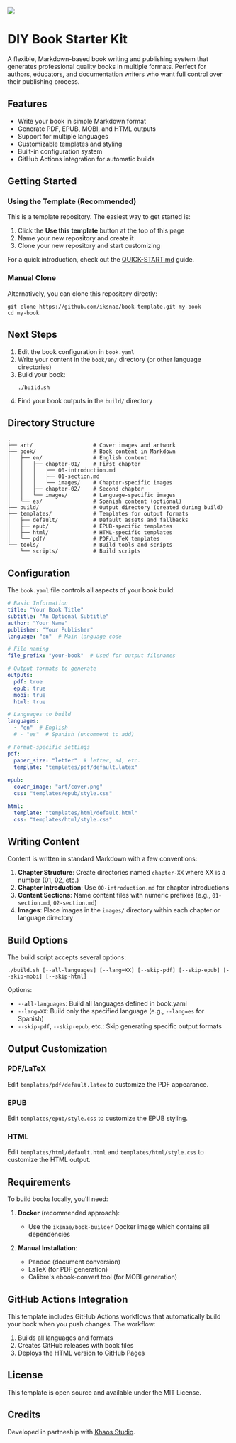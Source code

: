 ![](./art/image.jpg)

# DIY Book Starter Kit

A flexible, Markdown-based book writing and publishing system that generates professional quality books in multiple formats. Perfect for authors, educators, and documentation writers who want full control over their publishing process.

## Features

- Write your book in simple Markdown format
- Generate PDF, EPUB, MOBI, and HTML outputs
- Support for multiple languages
- Customizable templates and styling
- Built-in configuration system
- GitHub Actions integration for automatic builds

## Getting Started

### Using the Template (Recommended)

This is a template repository. The easiest way to get started is:

1. Click the **Use this template** button at the top of this page
2. Name your new repository and create it
3. Clone your new repository and start customizing

For a quick introduction, check out the [QUICK-START.md](./QUICK-START.md) guide.

### Manual Clone

Alternatively, you can clone this repository directly:

```
git clone https://github.com/iksnae/book-template.git my-book
cd my-book
```

## Next Steps

1. Edit the book configuration in `book.yaml`
2. Write your content in the `book/en/` directory (or other language directories)
3. Build your book:
   ```
   ./build.sh
   ```
4. Find your book outputs in the `build/` directory

## Directory Structure

```
.
├── art/                   # Cover images and artwork
├── book/                  # Book content in Markdown
│   ├── en/                # English content
│   │   ├── chapter-01/    # First chapter
│   │   │   ├── 00-introduction.md
│   │   │   ├── 01-section.md
│   │   │   └── images/    # Chapter-specific images
│   │   ├── chapter-02/    # Second chapter
│   │   └── images/        # Language-specific images
│   └── es/                # Spanish content (optional)
├── build/                 # Output directory (created during build)
├── templates/             # Templates for output formats
│   ├── default/           # Default assets and fallbacks
│   ├── epub/              # EPUB-specific templates
│   ├── html/              # HTML-specific templates
│   └── pdf/               # PDF/LaTeX templates
└── tools/                 # Build tools and scripts
    └── scripts/           # Build scripts
```

## Configuration

The `book.yaml` file controls all aspects of your book build:

```yaml
# Basic Information
title: "Your Book Title"
subtitle: "An Optional Subtitle"
author: "Your Name"
publisher: "Your Publisher"
language: "en"  # Main language code

# File naming
file_prefix: "your-book"  # Used for output filenames

# Output formats to generate
outputs:
  pdf: true
  epub: true
  mobi: true
  html: true

# Languages to build
languages:
  - "en"  # English
  # - "es"  # Spanish (uncomment to add)

# Format-specific settings
pdf:
  paper_size: "letter"  # letter, a4, etc.
  template: "templates/pdf/default.latex"
  
epub:
  cover_image: "art/cover.png"
  css: "templates/epub/style.css"

html:
  template: "templates/html/default.html"
  css: "templates/html/style.css"
```

## Writing Content

Content is written in standard Markdown with a few conventions:

1. **Chapter Structure**: Create directories named `chapter-XX` where XX is a number (01, 02, etc.)
2. **Chapter Introduction**: Use `00-introduction.md` for chapter introductions
3. **Content Sections**: Name content files with numeric prefixes (e.g., `01-section.md`, `02-section.md`)
4. **Images**: Place images in the `images/` directory within each chapter or language directory

## Build Options

The build script accepts several options:

```
./build.sh [--all-languages] [--lang=XX] [--skip-pdf] [--skip-epub] [--skip-mobi] [--skip-html]
```

Options:
- `--all-languages`: Build all languages defined in book.yaml
- `--lang=XX`: Build only the specified language (e.g., `--lang=es` for Spanish)
- `--skip-pdf`, `--skip-epub`, etc.: Skip generating specific output formats

## Output Customization

### PDF/LaTeX

Edit `templates/pdf/default.latex` to customize the PDF appearance.

### EPUB

Edit `templates/epub/style.css` to customize the EPUB styling.

### HTML

Edit `templates/html/default.html` and `templates/html/style.css` to customize the HTML output.

## Requirements

To build books locally, you'll need:

1. **Docker** (recommended approach):
   - Use the `iksnae/book-builder` Docker image which contains all dependencies

2. **Manual Installation**:
   - Pandoc (document conversion)
   - LaTeX (for PDF generation)
   - Calibre's ebook-convert tool (for MOBI generation)

## GitHub Actions Integration

This template includes GitHub Actions workflows that automatically build your book when you push changes. The workflow:

1. Builds all languages and formats
2. Creates GitHub releases with book files
3. Deploys the HTML version to GitHub Pages

## License

This template is open source and available under the MIT License.

## Credits

Developed in partneship with [Khaos Studio](http://khaos.studio).
